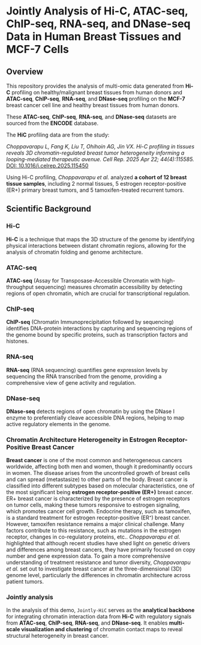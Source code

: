 # Jointly Analysis of Hi-C, ATAC-seq, ChIP-seq, RNA-seq, and DNase-seq Data in Human Breast Tissues and MCF-7 Cells

## Overview
This repository provides the analysis of multi-omic data generated from **Hi-C** profiling on healthy/malignant breast tissues from human donors and **ATAC-seq**, **ChIP-seq**, **RNA-seq**, and **DNase-seq** profiling on the **MCF-7** breast cancer cell line and healthy breast tissues from human donors. 

These **ATAC-seq**, **ChIP-seq**, **RNA-seq**, and **DNase-seq** datasets are sourced from the **ENCODE** database. 

The **HiC** profiling data are from the study:

*Choppavarapu L, Fang K, Liu T, Ohihoin AG, Jin VX. Hi-C profiling in tissues reveals 3D chromatin-regulated breast tumor heterogeneity informing a looping-mediated therapeutic avenue. Cell Rep. 2025 Apr 22; 44(4):115585.*  
[DOI: 10.1016/j.celrep.2025.115450](https://doi.org/10.1016/j.celrep.2025.115450)

Using Hi-C profiling, *Choppavarapu et al.* analyzed **a cohort of 12 breast tissue samples**, including 2 normal tissues, 5 estrogen receptor-positive (ER+) primary breast tumors, and 5 tamoxifen-treated recurrent tumors.

## Scientific Background

### Hi-C
**Hi-C** is a technique that maps the 3D structure of the genome by identifying physical interactions between distant chromatin regions, allowing for the analysis of chromatin folding and genome architecture.

### ATAC-seq
**ATAC-seq** (Assay for Transposase-Accessible Chromatin with high-throughput sequencing) measures chromatin accessibility by detecting regions of open chromatin, which are crucial for transcriptional regulation.

### ChIP-seq
**ChIP-seq** (Chromatin Immunoprecipitation followed by sequencing) identifies DNA-protein interactions by capturing and sequencing regions of the genome bound by specific proteins, such as transcription factors and histones.

### RNA-seq
**RNA-seq** (RNA sequencing) quantifies gene expression levels by sequencing the RNA transcribed from the genome, providing a comprehensive view of gene activity and regulation.

### DNase-seq
**DNase-seq** detects regions of open chromatin by using the DNase I enzyme to preferentially cleave accessible DNA regions, helping to map active regulatory elements in the genome.

### Chromatin Architecture Heterogeneity in Estrogen Receptor-Positive Breast Cancer
**Breast cancer** is one of the most common and heterogeneous cancers worldwide, affecting both men and women, though it predominantly occurs in women. The disease arises from the uncontrolled growth of breast cells and can spread (metastasize) to other parts of the body. Breast cancer is classified into different subtypes based on molecular characteristics, one of the most significant being **estrogen receptor-positive (ER+)** breast cancer. ER+ breast cancer is characterized by the presence of estrogen receptors on tumor cells, making these tumors responsive to estrogen signaling, which promotes cancer cell growth. 
Endocrine therapy, such as tamoxifen, is a standard treatment for estrogen receptor-positive (ER⁺) breast cancer. However, tamoxifen resistance remains a major clinical challenge. Many factors contribute to this resistance, such as mutations in the estrogen receptor, changes in co-regulatory proteins, etc.. *Choppavarapu et al.* highlighted that although recent studies have shed light on genetic drivers and differences among breast cancers, they have primarily focused on copy number and gene expression data. To gain a more comprehensive understanding of treatment resistance and tumor diversity, *Choppavarapu et al.* set out to investigate breast cancer at the three-dimensional (3D) genome level, particularly the differences in chromatin architecture across patient tumors.

### Jointly analysis 
In the analysis of this demo, ```Jointly-HiC``` serves as the **analytical backbone** for integrating chromatin interaction data from **Hi-C** with regulatory signals from **ATAC-seq**, **ChIP-seq**, **RNA-seq**, and **DNase-seq**. It enables **multi-scale visualization and clustering** of chromatin contact maps to reveal structural heterogeneity in breast cancer.




